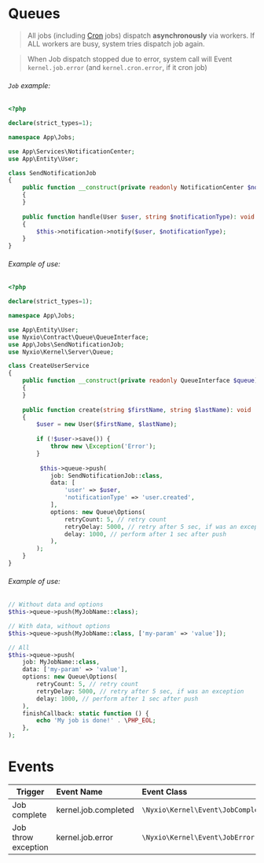 # Queues

> All jobs (including [Cron](cron.md) jobs) dispatch **asynchronously** via workers. If ALL workers are busy, system tries dispatch job again.

> When Job dispatch stopped due to error, system call will Event `kernel.job.error` (and `kernel.cron.error`, if it cron job)


###### `Job` example:

```php
<?php

declare(strict_types=1);

namespace App\Jobs;

use App\Services\NotificationCenter;
use App\Entity\User;

class SendNotificationJob
{
    public function __construct(private readonly NotificationCenter $notification) 
    {
    }
    
    public function handle(User $user, string $notificationType): void
    {
        $this->notification->notify($user, $notificationType);
    }
}
```

###### Example of use:

```php
<?php

declare(strict_types=1);

namespace App\Jobs;

use App\Entity\User;
use Nyxio\Contract\Queue\QueueInterface;
use App\Jobs\SendNotificationJob;
use Nyxio\Kernel\Server\Queue;

class CreateUserService
{
    public function __construct(private readonly QueueInterface $queue) 
    {
    }
    
    public function create(string $firstName, string $lastName): void
    {
        $user = new User($firstName, $lastName);
        
        if (!$user->save()) {  
            throw new \Exception('Error');
        }
        
         $this->queue->push(
            job: SendNotificationJob::class,
            data: [
                'user' => $user,
                'notificationType' => 'user.created',
            ],
            options: new Queue\Options(
                retryCount: 5, // retry count
                retryDelay: 5000, // retry after 5 sec, if was an exception
                delay: 1000, // perform after 1 sec after push
            ),
        ); 
    }
}
```

###### Example of use:
```php
// Without data and options
$this->queue->push(MyJobName::class);

// With data, without options
$this->queue->push(MyJobName::class, ['my-param' => 'value']);

// All
$this->queue->push(
    job: MyJobName::class, 
    data: ['my-param' => 'value'], 
    options: new Queue\Options(
        retryCount: 5, // retry count
        retryDelay: 5000, // retry after 5 sec, if was an exception
        delay: 1000, // perform after 1 sec after push
    ),
    finishCallback: static function () {
        echo 'My job is done!' . \PHP_EOL;
    },
);
```


# Events

| Trigger              | Event Name                                   | Event Class                        |
|----------------------|:---------------------------------------------|:-----------------------------------|
| Job complete         | kernel.job.completed                         | `\Nyxio\Kernel\Event\JobCompleted` |
| Job throw exception  | kernel.job.error                             | `\Nyxio\Kernel\Event\JobError`     |
